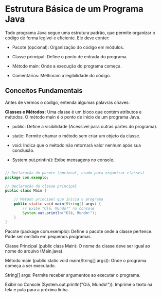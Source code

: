 # Estrutura Básica de um Programa Java

Todo programa Java segue uma estrutura padrão, que permite organizar o código de forma legível e eficiente. Ele deve conter:

- Pacote (opcional): Organização do código em módulos.

- Classe principal: Define o ponto de entrada do programa.

- Método main: Onde a execução do programa começa.

- Comentários: Melhoram a legibilidade do código.

## Conceitos Fundamentais

Antes de vermos o código, entenda algumas palavras chaves:

**Classes e Métodos:** Uma classe é um bloco que contém atributos e métodos. O método main é o ponto de inicio de um programa Java.

- public: Define a visibilidade (Acessível para outras partes do programa).

- static: Permite chamar o método sem criar um objeto da classe.

- void: Indica que o método não retornará valor nenhum após sua conclusão.

- System.out.println(): Exibe mensagens no console.

``` Java

// Declaração do pacote (opcional, usado para organizar classes)
package com.exemplo;

// Declaração da classe principal
public class Main {

    // Método principal que inicia o programa
    public static void main(String[] args) {
        // Exibe "Olá, Mundo!" no console
        System.out.println("Olá, Mundo!");
    }
}

```

Pacote (package com.exemplo): Define o pacote onde a classe pertence. Pode ser omitido em pequenos programas.

Classe Principal (public class Main): O nome da classe deve ser igual ao nome do arquivo (Main.java).

Método main (public static void main(String[] args)): Onde o programa começa a ser executado.

String[] args: Permite receber argumentos ao executar o programa.

Exibir no Console (System.out.println("Olá, Mundo!")): Imprime o texto na tela e pula para a próxima linha.